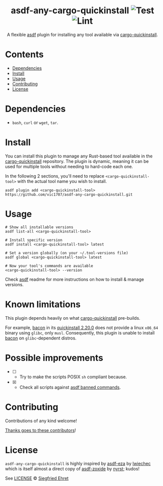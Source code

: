 <div align="center">

# asdf-any-cargo-quickinstall ![Test](https://github.com/vic1707/asdf-any-cargo-quickinstall/workflows/Test/badge.svg) ![Lint](https://github.com/vic1707/asdf-any-cargo-quickinstall/workflows/Lint/badge.svg)

A flexible [asdf](https://asdf-vm.com) plugin for installing any tool available via [cargo-quickinstall](https://github.com/cargo-bins/cargo-quickinstall).

</div>

# Contents

-   [Dependencies](#dependencies)
-   [Install](#install)
-   [Usage](#usage)
-   [Contributing](#contributing)
-   [License](#license)

# Dependencies

-   `bash`, `curl` or `wget`, `tar`.

# Install

You can install this plugin to manage any Rust-based tool available in the [cargo-quickinstall](https://github.com/cargo-bins/cargo-quickinstall) repository.
The plugin is dynamic, meaning it can be used for multiple tools without needing to hard-code each one.

In the following 2 sections, you'll need to replace `<cargo-quickinstall-tool>` with the actual tool name you wish to install.

```shell
asdf plugin add <cargo-quickinstall-tool> https://github.com/vic1707/asdf-any-cargo-quickinstall.git
```

# Usage

```shell
# Show all installable versions
asdf list-all <cargo-quickinstall-tool>

# Install specific version
asdf install <cargo-quickinstall-tool> latest

# Set a version globally (on your ~/.tool-versions file)
asdf global <cargo-quickinstall-tool> latest

# Now your tool's commands are available
<cargo-quickinstall-tool> --version
```

Check [asdf](https://github.com/asdf-vm/asdf) readme for more instructions on how to
install & manage versions.

# Known limitations

This plugin depends heavily on what [cargo-quickinstall](https://github.com/cargo-bins/cargo-quickinstall) pre-builds.

For example, [bacon](https://github.com/Canop/bacon) in its [quickinstall 2.20.0](https://github.com/cargo-bins/cargo-quickinstall/releases/bacon-2.20.0) does not provide a linux `x86_64` binary using `glibc`, only `musl`.
Consequently, this plugin is unable to install [bacon](https://github.com/Canop/bacon) on `glibc`-dependent distros.

# Possible improvements

-   [ ] -   Try to make the scripts POSIX `sh` compliant because.
-   [x] -   Check all scripts against [asdf banned commands](https://github.com/asdf-vm/asdf/blob/master/test/banned_commands.bats).

# Contributing

Contributions of any kind welcome!

[Thanks goes to these contributors](https://github.com/vic1707/asdf-any-cargo-quickinstall/graphs/contributors)!

# License

`asdf-any-cargo-quickinstall` is highly inspired by [asdf-eza](https://github.com/lwiechec/asdf-eza) by [lwiechec](https://github.com/lwiechec) which is itself almost a direct copy of [asdf-zoxide](https://github.com/nyrst/asdf-zoxide) by [nyrst](https://github.com/nyrst); kudos!

See [LICENSE](LICENSE) © [Siegfried Ehret](https://github.com/SiegfriedEhret/)
